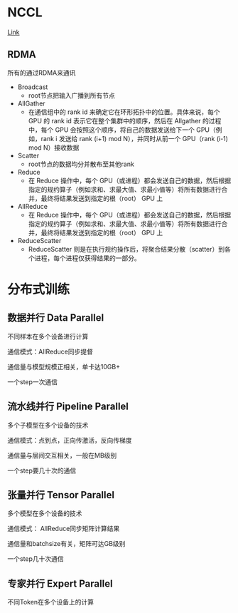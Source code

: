 # NCCL

[Link](https://www.bilibili.com/video/BV1GrF3eyE4T?spm_id_from=333.788.videopod.sections&vd_source=a88e8ba2459d4c8f2a1c52027ba8f422)

## RDMA

所有的通过RDMA来通讯

- Broadcast
  - root节点把输入广播到所有节点
- AllGather
  - 在通信组中的 rank id 来确定它在环形拓扑中的位置。具体来说，每个 GPU 的 rank id 表示它在整个集群中的顺序，然后在 Allgather 的过程中，每个 GPU 会按照这个顺序，将自己的数据发送给下一个 GPU（例如，rank i 发送给 rank (i+1) mod N），并同时从前一个 GPU（rank (i-1) mod N）接收数据
- Scatter
  - root节点的数据均分并散布至其他rank
- Reduce
  - 在 Reduce 操作中，每个 GPU（或进程）都会发送自己的数据，然后根据指定的规约算子（例如求和、求最大值、求最小值等）将所有数据进行合并，最终将结果发送到指定的根（root） GPU 上
- AllReduce
  - 在 Reduce 操作中，每个 GPU（或进程）都会发送自己的数据，然后根据指定的规约算子（例如求和、求最大值、求最小值等）将所有数据进行合并，最终将结果发送到指定的根（root） GPU 上
- ReduceScatter
  - ReduceScatter 则是在执行规约操作后，将聚合结果分散（scatter）到各个进程，每个进程仅获得结果的一部分。

# 分布式训练 

## 数据并行 Data Parallel

不同样本在多个设备进行计算

通信模式：AllReduce同步提督

通信量与模型规模正相关，单卡达10GB+

一个step一次通信

## 流水线并行 Pipeline Parallel

多个子模型在多个设备的技术

通信模式：点到点，正向传激活，反向传梯度

通信量与层间交互相关，一般在MB级别

一个step要几十次的通信

## 张量并行 Tensor Parallel

多个模型在多个设备的技术

通信模式： AllReduce同步矩阵计算结果

通信量和batchsize有关，矩阵可达GB级别

一个step几十次通信

## 专家并行 Expert Parallel

不同Token在多个设备上的计算